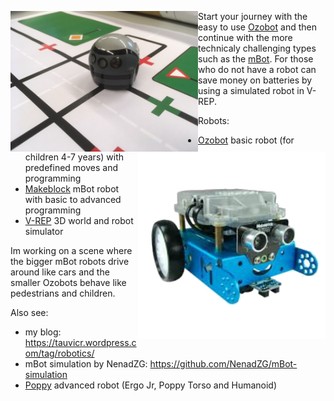 <a href="https://www.youtube.com/watch?v=vqdhStsszWs"><img align="left" width="300" src="../Robots/Ozobot/Images/img_1031.jpg"></a>
<a href="https://www.youtube.com/watch?v=7yglq2fK8Ms"><img align="right" width="300" src="../Robots/Makeblock/images/mBot-1.png"></a>

Start your journey with the easy to use [Ozobot](./Ozobot) and then continue with the more technicaly challenging types such as the [mBot](./Makeblock). For those who do not have a robot can save money on batteries by using a simulated robot in V-REP.

Robots:
* [Ozobot](./Ozobot) basic robot (for children 4-7 years) with predefined moves and programming
* [Makeblock](./Makeblock) mBot robot with basic to advanced programming
* [V-REP](./V-REP) 3D world and robot simulator

Im working on a scene where the bigger mBot robots drive around like cars and the smaller Ozobots behave like pedestrians and children.

Also see:
* my blog: https://tauvicr.wordpress.com/tag/robotics/
* mBot simulation by NenadZG: https://github.com/NenadZG/mBot-simulation
* [Poppy](https://www.poppy-project.org/en/) advanced robot (Ergo Jr, Poppy Torso and Humanoid)
